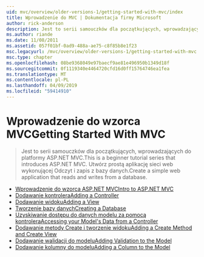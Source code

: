 ```yaml
---
uid: mvc/overview/older-versions-1/getting-started-with-mvc/index
title: Wprowadzenie do MVC | Dokumentacja firmy Microsoft
author: rick-anderson
description: Jest to serii samouczków dla początkujących, wprowadzających do platformy ASP.NET MVC. Utwórz prostą aplikację sieci web wykonującej Odczyt i zapis z bazy danych.
ms.author: riande
ms.date: 11/08/2011
ms.assetid: 057f01bf-0ad9-488a-ae75-c8f85b8e1f23
msc.legacyurl: /mvc/overview/older-versions-1/getting-started-with-mvc
msc.type: chapter
ms.openlocfilehash: 08be9368049e97baecf9ae81e496950b1349d18f
ms.sourcegitcommit: 0f1119340e4464720cfd16d0ff15764746ea1fea
ms.translationtype: MT
ms.contentlocale: pl-PL
ms.lasthandoff: 04/09/2019
ms.locfileid: "59414910"
---
```

# <a name="getting-started-with-mvc"></a><span data-ttu-id="29de2-104">Wprowadzenie do wzorca MVC</span><span class="sxs-lookup"><span data-stu-id="29de2-104">Getting Started With MVC</span></span>

> <span data-ttu-id="29de2-105">Jest to serii samouczków dla początkujących, wprowadzających do platformy ASP.NET MVC.</span><span class="sxs-lookup"><span data-stu-id="29de2-105">This is a beginner tutorial series that introduces ASP.NET MVC.</span></span> <span data-ttu-id="29de2-106">Utwórz prostą aplikację sieci web wykonującej Odczyt i zapis z bazy danych.</span><span class="sxs-lookup"><span data-stu-id="29de2-106">Create a simple web application that reads and writes from a database.</span></span>


- [<span data-ttu-id="29de2-107">Wprowadzenie do wzorca ASP.NET MVC</span><span class="sxs-lookup"><span data-stu-id="29de2-107">Intro to ASP.NET MVC</span></span>](getting-started-with-mvc-part1.md)
- [<span data-ttu-id="29de2-108">Dodawanie kontrolera</span><span class="sxs-lookup"><span data-stu-id="29de2-108">Adding a Controller</span></span>](getting-started-with-mvc-part2.md)
- [<span data-ttu-id="29de2-109">Dodawanie widoku</span><span class="sxs-lookup"><span data-stu-id="29de2-109">Adding a View</span></span>](getting-started-with-mvc-part3.md)
- [<span data-ttu-id="29de2-110">Tworzenie bazy danych</span><span class="sxs-lookup"><span data-stu-id="29de2-110">Creating a Database</span></span>](getting-started-with-mvc-part4.md)
- [<span data-ttu-id="29de2-111">Uzyskiwanie dostępu do danych modelu za pomocą kontrolera</span><span class="sxs-lookup"><span data-stu-id="29de2-111">Accessing your Model's Data from a Controller</span></span>](getting-started-with-mvc-part5.md)
- [<span data-ttu-id="29de2-112">Dodawanie metody Create i tworzenie widoku</span><span class="sxs-lookup"><span data-stu-id="29de2-112">Adding a Create Method and Create View</span></span>](getting-started-with-mvc-part6.md)
- [<span data-ttu-id="29de2-113">Dodawanie walidacji do modelu</span><span class="sxs-lookup"><span data-stu-id="29de2-113">Adding Validation to the Model</span></span>](getting-started-with-mvc-part7.md)
- [<span data-ttu-id="29de2-114">Dodawanie kolumny do modelu</span><span class="sxs-lookup"><span data-stu-id="29de2-114">Adding a Column to the Model</span></span>](getting-started-with-mvc-part8.md)
